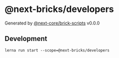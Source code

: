 # @next-bricks/developers

Generated by [@next-core/brick-scripts] v0.0.0

## Development

`lerna run start --scope=@next-bricks/developers`

[@next-core/brick-scripts]: https://github.com/easyops-cn/next-core/tree/master/packages/brick-scripts
